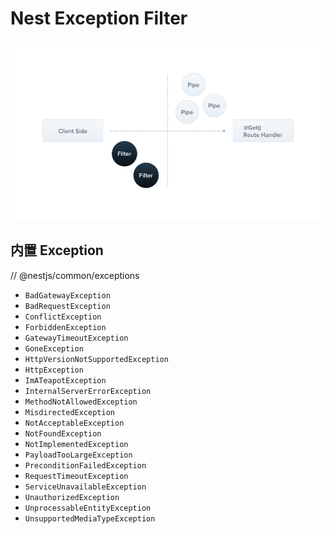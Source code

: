 # Nest Exception Filter

![Nest Exception Filter](../public/images/3a4fdf499c5fa87fc4e6494dc27f5f1e69105d353b6f2122e128a38a1a23487b.png)  

## 内置 Exception

// @nestjs/common/exceptions
- `BadGatewayException`
- `BadRequestException`
- `ConflictException`
- `ForbiddenException`
- `GatewayTimeoutException`
- `GoneException`
- `HttpVersionNotSupportedException`
- `HttpException`
- `ImATeapotException`
- `InternalServerErrorException`
- `MethodNotAllowedException`
- `MisdirectedException`
- `NotAcceptableException`
- `NotFoundException`
- `NotImplementedException`
- `PayloadTooLargeException`
- `PreconditionFailedException`
- `RequestTimeoutException`
- `ServiceUnavailableException`
- `UnauthorizedException`
- `UnprocessableEntityException`
- `UnsupportedMediaTypeException`